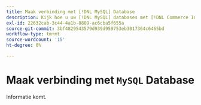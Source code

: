 ```yaml
---
title: Maak verbinding met [!DNL MySQL] Database
description: Kijk hoe u uw [!DNL MySQL] databases met [!DNL Commerce Intelligence].
exl-id: 22632cab-3c44-4a1b-8809-ac6cba5f655a
source-git-commit: 3bf4829543579d939d959753eb3017364c6465bd
workflow-type: tm+mt
source-wordcount: '15'
ht-degree: 0%

---
```


# Maak verbinding met `MySQL` Database

Informatie komt.
